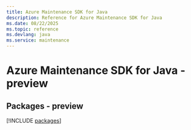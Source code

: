 ```yaml
---
title: Azure Maintenance SDK for Java
description: Reference for Azure Maintenance SDK for Java
ms.date: 08/22/2025
ms.topic: reference
ms.devlang: java
ms.service: maintenance
---
```

# Azure Maintenance SDK for Java - preview
## Packages - preview
[!INCLUDE [packages](maintenance-index.md)]